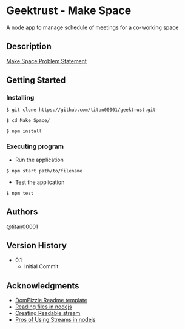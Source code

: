 # Geektrust - Make Space

A node app to manage schedule of meetings for a co-working space

## Description

[Make Space Problem Statement](https://www.geektrust.in/coding-problem/backend/make-space)

## Getting Started

### Installing
```
$ git clone https://github.com/titan00001/geektrust.git

$ cd Make_Space/

$ npm install
```

### Executing program

* Run the application
```
$ npm start path/to/filename
```

* Test the application
```
$ npm test
```

## Authors

[@titan00001](https://github.com/titan00001)

## Version History

* 0.1
    * Initial Commit


## Acknowledgments

* [DomPizzie Readme template](https://gist.github.com/DomPizzie/7a5ff55ffa9081f2de27c315f5018afc)
* [Reading files in nodejs](https://nodejs.dev/learn/reading-files-with-nodejs)
* [Creating Readable stream](https://nodejs.org/en/knowledge/advanced/streams/how-to-use-fs-create-read-stream/)
* [Pros of Using Streams in nodejs](https://nodesource.com/blog/understanding-streams-in-nodejs/)
